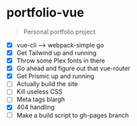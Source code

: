 # portfolio-vue

> Personal portfolio project

* [x] vue-cli --> webpack-simple go
* [x] Get Tailwind up and running
* [x] Throw some Plex fonts in there
* [x] Go ahead and figure out that vue-router
* [x] Get Prismic up and running
* [ ] Actually build the site
* [ ] Kill useless CSS
* [ ] Meta tags blargh
* [x] 404 handling
* [ ] Make a build script to gh-pages branch
